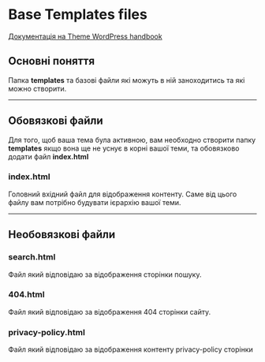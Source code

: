 # Base Templates files

<a href="https://developer.wordpress.org/themes/templates/">Документація на Theme WordPress handbook</a>

## Основні поняття
Папка **templates** та базові файли які можуть в ній заноходитись 
та які можно створити. 

***

## Обовязкові файли
Для того, щоб ваша тема була активною, вам необходно створити папку **templates**
якщо вона ще не уснує в корні вашої теми, та обовязково додати файл **index.html**

### index.html
Головний вхідний файл для відображення контенту. Саме від цього файлу вам 
потрібно будувати ієрархію вашої теми.
  
***

## Необовязкові файли

### search.html
Файл який відповідаю за відображення сторінки пошуку.

### 404.html
Файл який відповідаю за відображення 404 сторінки сайту.

### privacy-policy.html
Файл який відповідаю за відображення контенту privacy-policy сторінки
